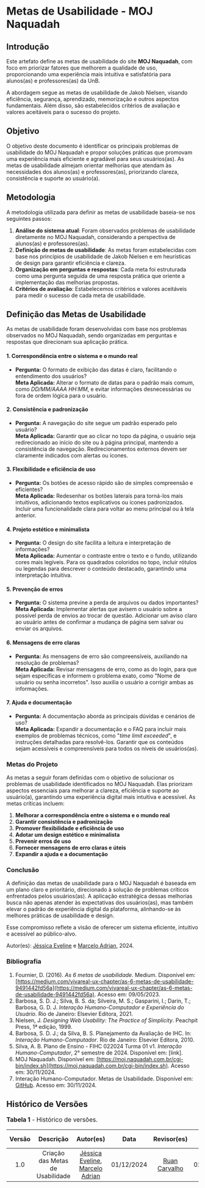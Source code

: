 # Metas de Usabilidade - MOJ Naquadah

## Introdução

Este artefato define as metas de usabilidade do site **MOJ Naquadah**, com foco em priorizar fatores que melhorem a qualidade de uso, proporcionando uma experiência mais intuitiva e satisfatória para alunos(as) e professores(as) da UnB.

A abordagem segue as metas de usabilidade de Jakob Nielsen, visando eficiência, segurança, aprendizado, memorização e outros aspectos fundamentais. Além disso, são estabelecidos critérios de avaliação e valores aceitáveis para o sucesso do projeto.

## Objetivo

O objetivo deste documento é identificar os principais problemas de usabilidade do MOJ Naquadah e propor soluções práticas que promovam uma experiência mais eficiente e agradável para seus usuários(as). As metas de usabilidade almejam orientar melhorias que atendam às necessidades dos alunos(as) e professores(as), priorizando clareza, consistência e suporte ao usuário(a).

## Metodologia

A metodologia utilizada para definir as metas de usabilidade baseia-se nos seguintes passos:

1. **Análise do sistema atual**: Foram observados problemas de usabilidade diretamente no MOJ Naquadah, considerando a perspectiva de alunos(as) e professores(as).  
2. **Definição de metas de usabilidade**: As metas foram estabelecidas com base nos princípios de usabilidade de Jakob Nielsen e em heurísticas de design para garantir eficiência e clareza.  
3. **Organização em perguntas e respostas**: Cada meta foi estruturada como uma pergunta seguida de uma resposta prática que oriente a implementação das melhorias propostas.  
4. **Critérios de avaliação**: Estabelecemos critérios e valores aceitáveis para medir o sucesso de cada meta de usabilidade.

## **Definição das Metas de Usabilidade**

As metas de usabilidade foram desenvolvidas com base nos problemas observados no MOJ Naquadah, sendo organizadas em perguntas e respostas que direcionam sua aplicação prática.

#### **1. Correspondência entre o sistema e o mundo real**  
- **Pergunta:** O formato de exibição das datas é claro, facilitando o entendimento dos usuários?  
  **Meta Aplicada:** Alterar o formato de datas para o padrão mais comum, como *DD/MM/AAAA HH:MM*, e evitar informações desnecessárias ou fora de ordem lógica para o usuário.  

#### **2. Consistência e padronização**  
- **Pergunta:** A navegação do site segue um padrão esperado pelo usuário?  
  **Meta Aplicada:** Garantir que ao clicar no topo da página, o usuário seja redirecionado ao início do site ou à página principal, mantendo a consistência de navegação. Redirecionamentos externos devem ser claramente indicados com alertas ou ícones.  

#### **3. Flexibilidade e eficiência de uso**  
- **Pergunta:** Os botões de acesso rápido são de simples compreensão e eficientes?  
  **Meta Aplicada:** Redesenhar os botões laterais para torná-los mais intuitivos, adicionando textos explicativos ou ícones padronizados. Incluir uma funcionalidade clara para voltar ao menu principal ou à tela anterior.  

#### **4. Projeto estético e minimalista**  
- **Pergunta:** O design do site facilita a leitura e interpretação de informações?  
  **Meta Aplicada:** Aumentar o contraste entre o texto e o fundo, utilizando cores mais legíveis. Para os quadrados coloridos no topo, incluir rótulos ou legendas para descrever o conteúdo destacado, garantindo uma interpretação intuitiva.  

#### **5. Prevenção de erros**  
- **Pergunta:** O sistema previne a perda de arquivos ou dados importantes?  
  **Meta Aplicada:** Implementar alertas que avisem o usuário sobre a possível perda de envios ao trocar de questão. Adicionar um aviso claro ao usuário antes de confirmar a mudança de página sem salvar ou enviar os arquivos.  

#### **6. Mensagens de erro claras**  
- **Pergunta:** As mensagens de erro são compreensíveis, auxiliando na resolução de problemas?  
  **Meta Aplicada:** Revisar mensagens de erro, como as do login, para que sejam específicas e informem o problema exato, como "Nome de usuário ou senha incorretos". Isso auxilia o usuário a corrigir ambas as informações.  

#### **7. Ajuda e documentação**  
- **Pergunta:** A documentação aborda as principais dúvidas e cenários de uso?  
  **Meta Aplicada:** Expandir a documentação e o FAQ para incluir mais exemplos de problemas técnicos, como "*time limit exceeded*", e instruções detalhadas para resolvê-los. Garantir que os conteúdos sejam acessíveis e compreensíveis para todos os níveis de usuários(as).  

### **Metas do Projeto**

As metas a seguir foram definidas com o objetivo de solucionar os problemas de usabilidade identificados no MOJ Naquadah. Elas priorizam aspectos essenciais para melhorar a clareza, eficiência e suporte ao usuário(a), garantindo uma experiência digital mais intuitiva e acessível. As metas críticas incluem:

1. **Melhorar a correspondência entre o sistema e o mundo real**  
2. **Garantir consistência e padronização**  
3. **Promover flexibilidade e eficiência de uso**  
4. **Adotar um design estético e minimalista**  
5. **Prevenir erros de uso**  
6. **Fornecer mensagens de erro claras e úteis**  
7. **Expandir a ajuda e a documentação**  

### **Conclusão**

A definição das metas de usabilidade para o MOJ Naquadah é baseada em um plano claro e prioritário, direcionado à solução de problemas críticos enfrentados pelos usuários(as). A aplicação estratégica dessas melhorias busca não apenas atender às expectativas dos usuários(as), mas também elevar o padrão de experiência digital da plataforma, alinhando-se às melhores práticas de usabilidade e design.

Esse compromisso reflete a visão de oferecer um sistema eficiente, intuitivo e acessível ao público-alvo.

Autor(es): [Jéssica Eveline](https://github.com/xzxjesse) e [Marcelo Adrian](https://github.com/Marcelo-Adrian), 2024.

### **Bibliografia**

1. Fournier, D. (2016). *As 6 metas de usabilidade*. Medium. Disponível em: [https://medium.com/vivareal-ux-chapter/as-6-metas-de-usabilidade-9491442fd56a](https://medium.com/vivareal-ux-chapter/as-6-metas-de-usabilidade-9491442fd56a). Acesso em: 09/05/2023.  
2. Barbosa, S. D. J.; Silva, B. S. da; Silveira, M. S.; Gasparini, I.; Darin, T.; Barbosa, G. D. J. *Interação Humano-Computador e Experiência do Usuário*. Rio de Janeiro: Elsevier Editora, 2021.  
3. Nielsen, J. *Designing Web Usability: The Practice of Simplicity*. Peachpit Press, 1ª edição, 1999.  
4. Barbosa, S. D. J.; da Silva, B. S. Planejamento da Avaliação de IHC. In: *Interação Humano-Computador*. Rio de Janeiro: Elsevier Editora, 2010.  
5. Silva, A. B. Plano de Ensino - FIHC 022024 Turma 01 v1. *Interação Humano-Computador*, 2° semestre de 2024. Disponível em: [link].  
6. MOJ Naquadah. Disponível em: [https://moj.naquadah.com.br/cgi-bin/index.sh](https://moj.naquadah.com.br/cgi-bin/index.sh). Acesso em: 30/11/2024.  
7. Interação Humano-Computador. Metas de Usabilidade. Disponível em: [GitHub](https://github.com/Interacao-Humano-Computador/2023.1-BancoCentral/blob/master/docs/analise_requisitos/metas_usabilidade.md). Acesso em: 30/11/2024.
 

## Histórico de Versões

<font size="3"><p style="text-align: left">**Tabela 1** - Histórico de versões.</p></font>

|Versão|Descrição|Autor(es)|Data|Revisor(es)|Data de revisão|
|:---:|:---:|:---:|:---:|:---:|:---:|
|1.0|Criação das Metas de Usabilidade|[Jéssica Eveline](https://github.com/xzxjesse), [Marcelo Adrian](https://github.com/Marcelo-Adrian)|01/12/2024| [Ruan Carvalho](https://github.com/Ruan-Carvalho) | 02/12/2024 |
